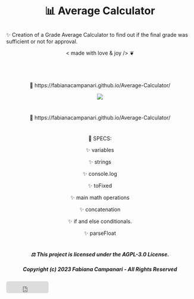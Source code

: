 

# <p align="center"> 📊 Average Calculator </p>


✨ Creation of a Grade Average Calculator to find out if the final grade was sufficient or not for approval.
<br>
<p align="center"> < made with love & joy /> ❦

#
<br>

 <p align="center"> 🚀 https://fabianacampanari.github.io/Average-Calculator/
</p>


 <p align="center">
  <img src="https://user-images.githubusercontent.com/113218619/231811820-55a8d649-6c87-48fe-952b-696afcea4efe.png" />
</p>

#

 <p align="center"> 🚀 https://fabianacampanari.github.io/Average-Calculator/
</p>

#

<p align="center"> 📌 SPECS: </p>

<p align="center"> ✨ variables

<p align="center"> ✨ strings </p>

<p align="center"> ✨ console.log </p>

<p align="center"> ✨ toFixed </p>

<p align="center"> ✨ main math operations </p>

<p align="center"> ✨ concatenation  </p>

<p align="center"> ✨ if and else conditionals.  </p>

<p align="center"> ✨ parseFloat  </p>


#


##### <p align="center"> ⚖︎ This project is licensed under the AGPL-3.0 License. </p>

##### <p align="center"> Copyright (c) 2023 Fabiana Campanari - All Rights Reserved </p>

<iframe src="https://github.com/sponsors/FabianaCampanari/button" title="Sponsor FabianaCampanari" height="32" width="114" style="border: 0; border-radius: 6px;"></iframe>



 



